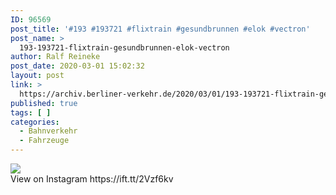 ```yaml
---
ID: 96569
post_title: '#193 #193721 #flixtrain #gesundbrunnen #elok #vectron'
post_name: >
  193-193721-flixtrain-gesundbrunnen-elok-vectron
author: Ralf Reineke
post_date: 2020-03-01 15:02:32
layout: post
link: >
  https://archiv.berliner-verkehr.de/2020/03/01/193-193721-flixtrain-gesundbrunnen-elok-vectron/
published: true
tags: [ ]
categories:
  - Bahnverkehr
  - Fahrzeuge
---
```

<div><img src='https://scontent.cdninstagram.com/v/t51.2885-15/sh0.08/e35/s640x640/88148068_244166626579877_2673548489463923627_n.jpg?_nc_ht=scontent.cdninstagram.com&_nc_ohc=CLBsQlKm8_IAX_fGaP-&oh=40c8846bcc78eff7ef21db6fd764c8ab&oe=5E8F3DE6' style='max-width:600px;' /><br/><div>View on Instagram https://ift.tt/2Vzf6kv</div></div>